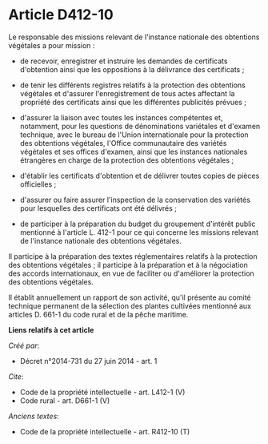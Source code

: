 # Article D412-10

Le responsable des missions relevant de l'instance nationale des obtentions végétales a pour mission :

- de recevoir, enregistrer et instruire les demandes de certificats d'obtention ainsi que les oppositions à la délivrance des
certificats ;

- de tenir les différents registres relatifs à la protection des obtentions végétales et d'assurer l'enregistrement de tous
actes affectant la propriété des certificats ainsi que les différentes publicités prévues ;

- d'assurer la liaison avec toutes les instances compétentes et, notamment, pour les questions de dénominations variétales et
d'examen technique, avec le bureau de l'Union internationale pour la protection des obtentions végétales, l'Office
communautaire des variétés végétales et ses offices d'examen, ainsi que les instances nationales étrangères en charge de la
protection des obtentions végétales ;

- d'établir les certificats d'obtention et de délivrer toutes copies de pièces officielles ;

- d'assurer ou faire assurer l'inspection de la conservation des variétés pour lesquelles des certificats ont été délivrés ;

- de participer à la préparation du budget du groupement d'intérêt public mentionné à l'article L. 412-1 pour ce qui concerne
les missions relevant de l'instance nationale des obtentions végétales. 

Il participe à la préparation des textes réglementaires relatifs à la protection des obtentions végétales ; il participe à la
préparation et à la négociation des accords internationaux, en vue de faciliter ou d'améliorer la protection des obtentions
végétales. 

Il établit annuellement un rapport de son activité, qu'il présente au comité technique permanent de la sélection des plantes
cultivées mentionné aux articles D. 661-1 du code rural et de la pêche maritime.

**Liens relatifs à cet article**

_Créé par_:

  - Décret n°2014-731 du 27 juin 2014 - art. 1

_Cite_:

  - Code de la propriété intellectuelle - art. L412-1 (V)
  - Code rural - art. D661-1 (V)

_Anciens textes_:

  - Code de la propriété intellectuelle - art. R412-10 (T)
